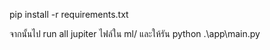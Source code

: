 pip install -r requirements.txt

จากนั้นไป run all jupiter ไฟล์ใน ml/
และให้รัน python .\app\main.py 
